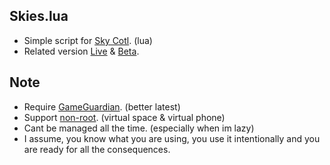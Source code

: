 ## Skies.lua
* Simple script for [Sky Cotl](https://sky-children-of-the-light.fandom.com/wiki/Sky:_Children_of_the_Light_Wiki). (lua)
* Related version [Live](https://www.google.com/url?sa=t&source=web&rct=j&opi=89978449&url=https://play.google.com/store/apps/details%3Fid%3Dcom.tgc.sky.android%26referrer%3Dutm_source%253Dgoogle%2526utm_medium%253Dorganic%2526utm_term%253Dsky%2Bcotl%26pcampaignid%3DAPPU_1_A5yFZ_COG4yhnesPgdjfmAM&ved=2ahUKEwiwnM6-5_OKAxWMUGcHHQHsFzMQ5YQBegQIVRAC&usg=AOvVaw2fkz8vpoIGXLchSboKqOHk) & [Beta](https://www.google.com/url?sa=t&source=web&rct=j&opi=89978449&url=https://play.google.com/store/apps/details%3Fid%3Dcom.tgc.sky.android.test.gold%26hl%3Did%26referrer%3Dutm_source%253Dgoogle%2526utm_medium%253Dorganic%2526utm_term%253Dsky%2Bbeta%26pcampaignid%3DAPPU_1_ipyFZ_PzHqaWseMPi6TR4QQ&ved=2ahUKEwjz4IH_5_OKAxUmS2wGHQtSNEwQ5YQBegQIGhAC&usg=AOvVaw31eR1ntlO_zDtNKxQ1Mt90).
## Note
* Require [GameGuardian](https://gameguardian.net/download). (better latest)
* Support [non-root](https://gameguardian.net/forum/topic/20322-gameguardian-work-without-root/). (virtual space & virtual phone)
* Cant be managed all the time. (especially when im lazy)
* I assume, you know what you are using, you use it intentionally and you are ready for all the consequences.
